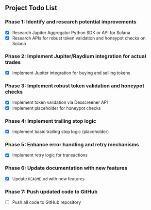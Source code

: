 ## Project Todo List

### Phase 1: Identify and research potential improvements
- [x] Research Jupiter Aggregator Python SDK or API for Solana
- [x] Research APIs for robust token validation and honeypot checks on Solana

### Phase 2: Implement Jupiter/Raydium integration for actual trades
- [x] Implement Jupiter integration for buying and selling tokens

### Phase 3: Implement robust token validation and honeypot checks
- [x] Implement token validation via Dexscreener API
- [x] Implement placeholder for honeypot checks

### Phase 4: Implement trailing stop logic
- [x] Implement basic trailing stop logic (placeholder)

### Phase 5: Enhance error handling and retry mechanisms
- [x] Implement retry logic for transactions

### Phase 6: Update documentation with new features
- [x] Update `README.md` with new features

### Phase 7: Push updated code to GitHub
- [ ] Push all code to GitHub repository


